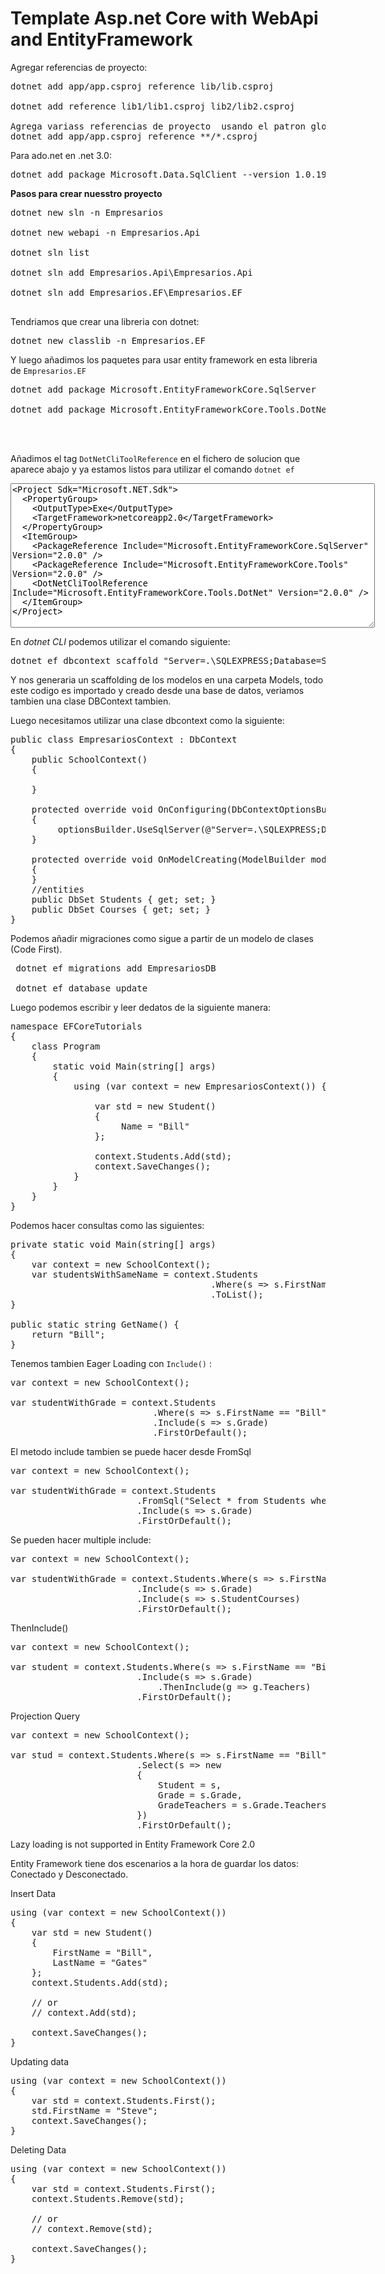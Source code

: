 # Template Asp.net Core with WebApi and EntityFramework

Agregar referencias de proyecto:

<pre>
dotnet add app/app.csproj reference lib/lib.csproj

dotnet add reference lib1/lib1.csproj lib2/lib2.csproj

Agrega variass referencias de proyecto  usando el patron global en linux:
dotnet add app/app.csproj reference **/*.csproj
</pre>

Para ado.net en .net 3.0:

<pre>
dotnet add package Microsoft.Data.SqlClient --version 1.0.19221.1-Preview
</pre>

**Pasos para crear nuesstro proyecto**

<pre>
dotnet new sln -n Empresarios

dotnet new webapi -n Empresarios.Api

dotnet sln list

dotnet sln add Empresarios.Api\Empresarios.Api

dotnet sln add Empresarios.EF\Empresarios.EF

</pre>

Tendriamos que crear una libreria con dotnet:

<pre>
dotnet new classlib -n Empresarios.EF
</pre>

Y luego añadimos los paquetes para usar entity framework en esta libreria de <code>Empresarios.EF</code>

<pre>
dotnet add package Microsoft.EntityFrameworkCore.SqlServer

dotnet add package Microsoft.EntityFrameworkCore.Tools.DotNet



</pre>
Añadimos el tag <code>DotNetCliToolReference</code> en el fichero de solucion que aparece abajo y ya estamos listos para utilizar el comando <code>dotnet ef</code>

<textarea cols=70 rows=15>
<Project Sdk="Microsoft.NET.Sdk">
  <PropertyGroup>
    <OutputType>Exe</OutputType>
    <TargetFramework>netcoreapp2.0</TargetFramework>
  </PropertyGroup>
  <ItemGroup>
    <PackageReference Include="Microsoft.EntityFrameworkCore.SqlServer" Version="2.0.0" />
    <PackageReference Include="Microsoft.EntityFrameworkCore.Tools" Version="2.0.0" />
    <DotNetCliToolReference Include="Microsoft.EntityFrameworkCore.Tools.DotNet" Version="2.0.0" />
  </ItemGroup>
</Project>

</textarea>

En *dotnet CLI* podemos utilizar el comando siguiente:
<pre>
dotnet ef dbcontext scaffold "Server=.\SQLEXPRESS;Database=SchoolDB;Trusted_Connection=True;" Microsoft.EntityFrameworkCore.SqlServer -o Models 
</pre>
Y nos generaria un scaffolding de los modelos en una carpeta Models, todo este codigo es importado y creado desde una base de datos, veriamos tambien una clase DBContext tambien.


Luego necesitamos utilizar una clase dbcontext como la siguiente:

<pre>
public class EmpresariosContext : DbContext
{
    public SchoolContext()
    {
  
    }

    protected override void OnConfiguring(DbContextOptionsBuilder optionsBuilder)
    {
         optionsBuilder.UseSqlServer(@"Server=.\SQLEXPRESS;Database=SchoolDB;Trusted_Connection=True;");
    }

    protected override void OnModelCreating(ModelBuilder modelBuilder)
    {
    }
    //entities
    public DbSet<Student> Students { get; set; }
    public DbSet<Course> Courses { get; set; }
} 
</pre>

Podemos añadir migraciones como sigue a partir de un modelo de clases (Code First).

<pre>
 dotnet ef migrations add EmpresariosDB

 dotnet ef database update
</pre>

Luego podemos escribir y leer dedatos de la siguiente manera:

<pre>
namespace EFCoreTutorials
{
    class Program
    {
        static void Main(string[] args)
        {
            using (var context = new EmpresariosContext()) {

                var std = new Student()
                {
                     Name = "Bill"
                };

                context.Students.Add(std);
                context.SaveChanges();
            }
        }
    }
}
</pre>
Podemos hacer consultas como las siguientes:

<pre>
private static void Main(string[] args)
{
    var context = new SchoolContext();
    var studentsWithSameName = context.Students
                                      .Where(s => s.FirstName == GetName())
                                      .ToList();
}

public static string GetName() {
    return "Bill";
}
</pre>
Tenemos tambien Eager Loading con <code>Include()</code> :

<pre>
var context = new SchoolContext();

var studentWithGrade = context.Students
                           .Where(s => s.FirstName == "Bill")
                           .Include(s => s.Grade)
                           .FirstOrDefault();
</pre>

El metodo include tambien se puede hacer desde FromSql

<pre>
var context = new SchoolContext();

var studentWithGrade = context.Students
                        .FromSql("Select * from Students where FirstName ='Bill'")
                        .Include(s => s.Grade)
                        .FirstOrDefault();        
</pre>

Se pueden hacer multiple include:

<pre>
var context = new SchoolContext();

var studentWithGrade = context.Students.Where(s => s.FirstName == "Bill")
                        .Include(s => s.Grade)
                        .Include(s => s.StudentCourses)
                        .FirstOrDefault();
</pre>

ThenInclude()

<pre>
var context = new SchoolContext();

var student = context.Students.Where(s => s.FirstName == "Bill")
                        .Include(s => s.Grade)
                            .ThenInclude(g => g.Teachers)
                        .FirstOrDefault();
</pre>

Projection Query

<pre>
var context = new SchoolContext();

var stud = context.Students.Where(s => s.FirstName == "Bill")
                        .Select(s => new
                        {
                            Student = s,
                            Grade = s.Grade,
                            GradeTeachers = s.Grade.Teachers
                        })
                        .FirstOrDefault();
</pre>


Lazy loading is not supported in Entity Framework Core 2.0

Entity Framework tiene dos escenarios a la hora de guardar los datos: Conectado y Desconectado.

Insert Data

<pre>
using (var context = new SchoolContext())
{
    var std = new Student()
    {
        FirstName = "Bill",
        LastName = "Gates"
    };
    context.Students.Add(std);

    // or
    // context.Add<Student>(std);

    context.SaveChanges();
}
</pre>

Updating data

<pre>
using (var context = new SchoolContext())
{
    var std = context.Students.First<Student>(); 
    std.FirstName = "Steve";
    context.SaveChanges();
}
</pre>
Deleting Data

<pre>
using (var context = new SchoolContext())
{
    var std = context.Students.First<Student>();
    context.Students.Remove(std);

    // or
    // context.Remove<Student>(std);

    context.SaveChanges();
}
</pre>

